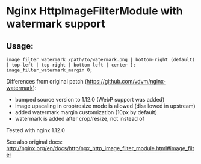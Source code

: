 # Nginx HttpImageFilterModule with watermark support

## Usage:

```
image_filter watermark /path/to/watermark.png [ bottom-right (default) | top-left | top-right | bottom-left | center ];
image_filter_watermark_margin 0;
```

Differences from original patch (https://github.com/vdvm/nginx-watermark):
* bumped source version to 1.12.0 (WebP support was added)
* image upscaling in crop/resize mode is allowed (disallowed in upstream)
* added watermark margin customization (10px by default)
* watermark is added after crop/resize, not instead of

Tested with nginx 1.12.0

See also original docs: http://nginx.org/en/docs/http/ngx_http_image_filter_module.html#image_filter
